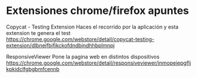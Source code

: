 # Extensiones chrome/firefox apuntes

Copycat - Testing Extension
Haces el recorrido por la aplicación y esta extension te genera el test 
https://chrome.google.com/webstore/detail/copycat-testing-extension/dlbnejfbjfikckofdndbjndhhbplmnpj

ResponsiveViewer
Pone la pagina web en distintos dispositivos 
https://chrome.google.com/webstore/detail/responsiveviewer/inmopeiepgfljkpkidclfgbgbmfcennb
